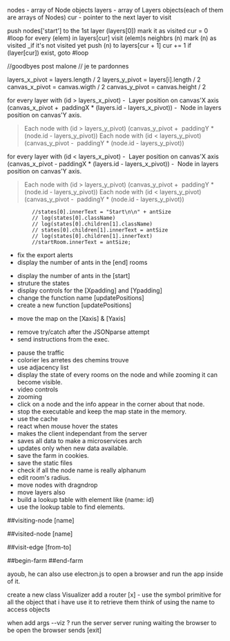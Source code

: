 nodes - array of Node objects
layers - array of Layers objects(each of them are arrays of Nodes)
cur - pointer to the next layer to visit

push nodes['start'] to the 1st layer (layers[0])
mark it as visited
cur = 0
#loop
for every (elem) in layers[cur]
	visit (elem)s neighbrs (n)
		mark (n) as visited _if it's not visited yet
		push (n) to layers[cur + 1]
cur += 1
if (layer[cur]) exist, goto #loop

//goodbyes post malone
// je te pardonnes



layers_x_pivot = layers.length / 2
layers_y_pivot = layers[i].length / 2
canvas_x_pivot = canvas.wigth / 2
canvas_y_pivot = canvas.height / 2


for every layer with (id > layers_x_pivot)
-  Layer position on canvas'X axis
(canvas_x_pivot +  paddingX * (layers.id - layers_x_pivot))
-  Node in layers position on canvas'Y axis.
> Each node with (id > layers_y_pivot)
(canvas_y_pivot +  paddingY * (node.id - layers_y_pivot))
> Each node with (id < layers_y_pivot)
(canvas_y_pivot -  paddingY * (node.id - layers_y_pivot)) 

for every layer with (id < layers_x_pivot)
-  Layer position on canvas'X axis
(canvas_x_pivot - paddingX * (layers.id - layers_x_pivot))
-  Node in layers position on canvas'Y axis.
> Each node with (id > layers_y_pivot)
(canvas_y_pivot +  paddingY * (node.id - layers_y_pivot))
> Each node with (id < layers_y_pivot)
(canvas_y_pivot -  paddingY * (node.id - layers_y_pivot))





			//states[0].innerText = "Start\n\n" + antSize
			// log(states[0].className)
			// log(states[0].children[1].className)
			// states[0].children[1].innerText = antSize
			// log(states[0].children[1].innerText)
			//startRoom.innerText = antSize;



- fix the export alerts
- display the number of ants in the [end] rooms
+ display the number of ants in the [start] 
+ struture the states
+ display controls for the [Xpadding] and [Ypadding]
+ change the function name [updatePositions]
+ create a new function [updatePositions]
- move the map on the [Xaxis] & [Yaxis]
+ remove try/catch after the JSONparse attempt
+ send instructions from the exec.
- pause the traffic
- colorier les arretes des chemins trouve
- use adjacency list
- display the state of every rooms on the node and while zooming it can become visible.
- video controls
- zooming
- click on a node and the info appear in the corner about that node.
- stop the executable and keep the map state in the memory.
- use the cache
- react when mouse hover the states
- makes the client independant from the server
- saves all data to make a microservices arch
- updates only when new data available.
- save the farm in cookies.
- save the static files
- check if all the node name is really alphanum
- edit room's radius.
- move nodes with dragndrop
- move layers also
- build a lookup table with element like {name: id}
- use the lookup table to find elements.

##visiting-node [name]

##visited-node [name]

##visit-edge [from-to]

##begin-farm
##end-farm

ayoub, he can also use electron.js to open a browser
and run the app inside of it.

create a new class Visualizer
add a router
[x] - use the symbol primitive for all the object that i have
use it to retrieve them
think of using the name to access objects

when add args --viz ?
	run the server
	server runing
	waiting the browser to be open
	the browser sends [exit]

